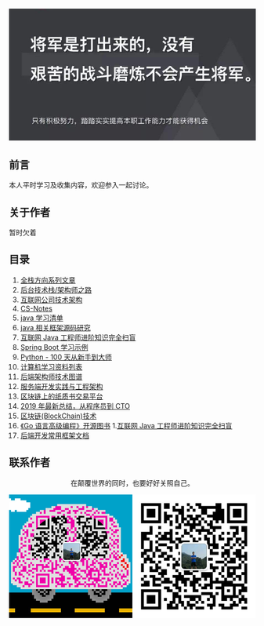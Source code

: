 ![image](./img/timg.jpg)
<br>

## 前言

本人平时学习及收集内容，欢迎参入一起讨论。

## 关于作者

暂时欠着

## 目录

1. [全栈方向系列文章](https://github.com/pkwenda/Blog)
1. [后台技术栈/架构师之路](https://github.com/frank-lam/fullstack-tutorial)
1. [互联网公司技术架构](https://github.com/davideuler/architecture.of.internet-product)
1. [CS-Notes](https://github.com/CyC2018/CS-Notes)
1. [java 学习清单](https://github.com/crossoverJie/JCSprout)
1. [java 相关框架源码研究](https://github.com/YunaiV/Blog)
1. [互联网 Java 工程师进阶知识完全扫盲](https://github.com/doocs/advanced-java)
1. [Spring Boot 学习示例](https://github.com/ityouknow/spring-boot-examples)
1. [Python - 100 天从新手到大师](https://github.com/jackfrued/Python-100-Days)
1. [计算机学习资料列表](https://github.com/NGLSL/learning-material-list)
1. [后端架构师技术图谱](https://github.com/xingshaocheng/architect-awesome)
1. [服务端开发实践与工程架构](https://github.com/wx-chevalier/Backend-Series)
1. [区块链上的纸质书交易平台](https://github.com/b3log/chainbook)
1. [2019 年最新总结，从程序员到 CTO](https://github.com/0voice/from_coder_to_expert)
1. [区块链(BlockChain)技术](https://github.com/chaozh/awesome-blockchain-cn)
1. [《Go 语言高级编程》开源图书](https://github.com/chai2010/advanced-go-programming-book) 1.[互联网 Java 工程师进阶知识完全扫盲](https://github.com/doocs/advanced-java)
2. [后端开发常用框架文档](https://github.com/docs4dev/docs4dev)

## 联系作者

<div align="center">
    <p>
        在颠覆世界的同时，也要好好关照自己。
    </p>
    <img src="./img/contact.png" />
</div>
